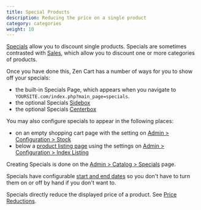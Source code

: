 ```yaml
---
title: Special Products
description: Reducing the price on a single product
category: categories
weight: 10
---
```


[Specials](/user/admin_pages/catalog/specials/) allow you to discount single products. Specials are sometimes contrasted with [Sales](/user/products/sale_products/), which allow you to discount one or more categories of products. 

Once you have done this, Zen Cart has a number of ways for you to show off your specials: 

- the built-in Specials Page, which appears when you navigate to `YOURSITE.com/index.php?main_page=specials`.
- the optional Specials [Sidebox](/user/template/sideboxes/) 
- the optional Specials [Centerbox](/user/template/centerboxes/)

You may also configure specials to appear in the following places: 

- on an empty shopping cart page with the setting on [Admin > Configuration > Stock](/user/admin_pages/configuration/configuration_stock/)
- below a [product listing page](/user/storefront_pages/listing_pages/) using the settings on [Admin > Configuration > Index Listing](/user/admin_pages/configuration/configuration_indexlisting/)

Creating Specials is done on the [Admin > Catalog > Specials](/user/admin_pages/catalog/specials/) page. 

Specials have configurable [start and end dates](/user/products/start_end_dates/) so you don't have to turn them on or off by hand if you don't want to.

Specials directly reduce the displayed price of a product.  See [Price Reductions](/user/products/price_reductions/).
